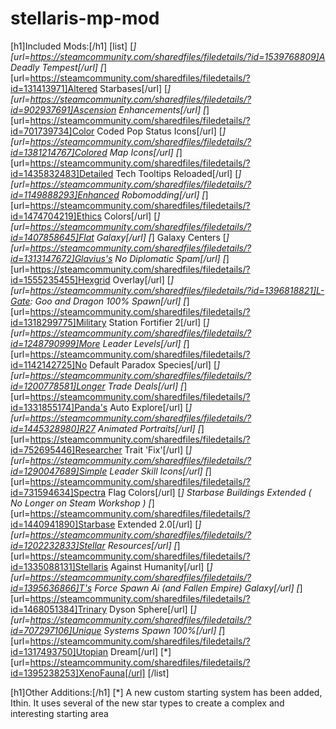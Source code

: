 # stellaris-mp-mod

[h1]Included Mods:[/h1]
[list]
    [*] [url=https://steamcommunity.com/sharedfiles/filedetails/?id=1539768809]A Deadly Tempest[/url]
    [*] [url=https://steamcommunity.com/sharedfiles/filedetails/?id=131413971]Altered Starbases[/url]
    [*] [url=https://steamcommunity.com/sharedfiles/filedetails/?id=902937691]Ascension Enhancements[/url]
    [*] [url=https://steamcommunity.com/sharedfiles/filedetails/?id=701739734]Color Coded Pop Status Icons[/url]
    [*] [url=https://steamcommunity.com/sharedfiles/filedetails/?id=1381214767]Colored Map Icons[/url]
    [*] [url=https://steamcommunity.com/sharedfiles/filedetails/?id=1435832483]Detailed Tech Tooltips Reloaded[/url]
    [*] [url=https://steamcommunity.com/sharedfiles/filedetails/?id=1149888293]Enhanced Robomodding[/url]
    [*] [url=https://steamcommunity.com/sharedfiles/filedetails/?id=1474704219]Ethics Colors[/url]
    [*] [url=https://steamcommunity.com/sharedfiles/filedetails/?id=1407858645]Flat Galaxy[/url]
    [*] Galaxy Centers
    [*] [url=https://steamcommunity.com/sharedfiles/filedetails/?id=1313147672]Glavius's No Diplomatic Spam[/url]
    [*] [url=https://steamcommunity.com/sharedfiles/filedetails/?id=1555235455]Hexgrid Overlay[/url]
    [*] [url=https://steamcommunity.com/sharedfiles/filedetails/?id=1396818821]L-Gate: Goo and Dragon 100% Spawn[/url]
    [*] [url=https://steamcommunity.com/sharedfiles/filedetails/?id=1318299775]Military Station Fortifier 2[/url]
    [*] [url=https://steamcommunity.com/sharedfiles/filedetails/?id=1248790999]More Leader Levels[/url]
    [*] [url=https://steamcommunity.com/sharedfiles/filedetails/?id=1142142725]No Default Paradox Species[/url]
    [*] [url=https://steamcommunity.com/sharedfiles/filedetails/?id=1200778581]Longer Trade Deals[/url]
    [*] [url=https://steamcommunity.com/sharedfiles/filedetails/?id=1331855174]Panda's Auto Explore[/url]
    [*] [url=https://steamcommunity.com/sharedfiles/filedetails/?id=1445328980]R27 Animated Portraits[/url]
    [*] [url=https://steamcommunity.com/sharedfiles/filedetails/?id=752695446]Researcher Trait 'Fix'[/url]
    [*] [url=https://steamcommunity.com/sharedfiles/filedetails/?id=1290047689]Simple Leader Skill Icons[/url]
    [*] [url=https://steamcommunity.com/sharedfiles/filedetails/?id=731594634]Spectra Flag Colors[/url]
    [*] Starbase Buildings Extended ( No Longer on Steam Workshop )
    [*] [url=https://steamcommunity.com/sharedfiles/filedetails/?id=1440941890]Starbase Extended 2.0[/url]
    [*] [url=https://steamcommunity.com/sharedfiles/filedetails/?id=1202232833]Stellar Resources[/url]
    [*] [url=https://steamcommunity.com/sharedfiles/filedetails/?id=1335088131]Stellaris Against Humanity[/url]
    [*] [url=https://steamcommunity.com/sharedfiles/filedetails/?id=1395636866]T's Force Spawn Ai (and Fallen Empire) Galaxy[/url]
    [*] [url=https://steamcommunity.com/sharedfiles/filedetails/?id=1468051384]Trinary Dyson Sphere[/url]
    [*] [url=https://steamcommunity.com/sharedfiles/filedetails/?id=707297106]Unique Systems Spawn 100%[/url]
    [*] [url=https://steamcommunity.com/sharedfiles/filedetails/?id=1317493750]Utopian Dream[/url]
    [*] [url=https://steamcommunity.com/sharedfiles/filedetails/?id=1395238253]XenoFauna[/url]
[/list]

[h1]Other Additions:[/h1]
[*] A new custom starting system has been added, Ithin.  It uses several of the new star types to create a complex and interesting starting area